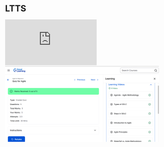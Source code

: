 # LTTS

![image alt](https://github.com/5009226-bhawikakumari/LTTS/blob/d73a1043eee3d1cadaf24585802773011590ddd7/GIT%20Certificate.pdf)
![image alt](https://github.com/5009226-bhawikakumari/LTTS/blob/4d442382db65e042b3049e45f3a10a26775f6115/SDLC%20.png)
